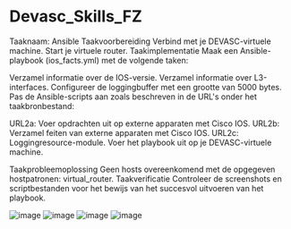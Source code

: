 # Devasc_Skills_FZ




Taaknaam: Ansible
Taakvoorbereiding
Verbind met je DEVASC-virtuele machine.
Start je virtuele router.
Taakimplementatie
Maak een Ansible-playbook (ios_facts.yml) met de volgende taken:

Verzamel informatie over de IOS-versie.
Verzamel informatie over L3-interfaces.
Configureer de loggingbuffer met een grootte van 5000 bytes.
Pas de Ansible-scripts aan zoals beschreven in de URL's onder het taakbronbestand:

URL2a: Voer opdrachten uit op externe apparaten met Cisco IOS.
URL2b: Verzamel feiten van externe apparaten met Cisco IOS.
URL2c: Loggingresource-module.
Voer het playbook uit op je DEVASC-virtuele machine.

Taakprobleemoplossing
Geen hosts overeenkomend met de opgegeven hostpatronen: virtual_router.
Taakverificatie
Controleer de screenshots en scriptbestanden voor het bewijs van het succesvol uitvoeren van het playbook.

![image](https://github.com/Fahimeke/Devasc_Skills_FZ/assets/91051172/3c9aeeeb-9620-4356-bbbd-0c8e8bd3a73b)
![image](https://github.com/Fahimeke/Devasc_Skills_FZ/assets/91051172/df8e7cf9-51a8-436d-8082-2197932803cc)
![image](https://github.com/Fahimeke/Devasc_Skills_FZ/assets/91051172/9101a4ab-e286-4b0b-a3e5-65d62e3787d9)
![image](https://github.com/Fahimeke/Devasc_Skills_FZ/assets/91051172/c8427a51-16c3-452f-af8e-5b36c447c28f)




